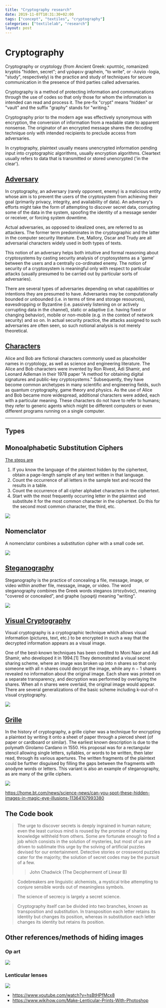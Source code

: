 ```yaml
---
title: "Cryptography research"
date: 2019-11-07T10:31:30+02:00
tags: ["concept", "textiles", "cryptography"]
categories: ["textilelab", "research"]
layout: post
---
```


# Cryptography
Cryptography or cryptology (from Ancient Greek: κρυπτός, romanized: kryptós "hidden, secret"; and γράφειν graphein, "to write", or -λογία -logia, "study", respectively) is the practice and study of techniques for secure communication in the presence of third parties called adversaries.

Cryptography is a method of protecting information and communications through the use of codes so that only those for whom the information is intended can read and process it. The pre-fix "crypt" means "hidden" or "vault" and the suffix "graphy" stands for "writing."

Cryptography prior to the modern age was effectively synonymous with encryption, the conversion of information from a readable state to apparent nonsense. The originator of an encrypted message shares the decoding technique only with intended recipients to preclude access from adversaries.

In cryptography, plaintext usually means unencrypted information pending input into cryptographic algorithms, usually encryption algorithms. Cleartext usually refers to data that is transmitted or stored unencrypted ('in the clear').

## [Adversary](https://en.wikipedia.org/wiki/Adversary_(cryptography))
In cryptography, an adversary (rarely opponent, enemy) is a malicious entity whose aim is to prevent the users of the cryptosystem from achieving their goal (primarily privacy, integrity, and availability of data). An adversary's efforts might take the form of attempting to discover secret data, corrupting some of the data in the system, spoofing the identity of a message sender or receiver, or forcing system downtime.

Actual adversaries, as opposed to idealized ones, are referred to as attackers. The former term predominates in the cryptographic and the latter in the computer security literature. Eve, Mallory, Oscar and Trudy are all adversarial characters widely used in both types of texts.

This notion of an adversary helps both intuitive and formal reasoning about cryptosystems by casting security analysis of cryptosystems as a 'game' between the users and a centrally co-ordinated enemy. The notion of security of a cryptosystem is meaningful only with respect to particular attacks (usually presumed to be carried out by particular sorts of adversaries).

There are several types of adversaries depending on what capabilities or intentions they are presumed to have. Adversaries may be computationally bounded or unbounded (i.e. in terms of time and storage resources), eavesdropping or Byzantine (i.e. passively listening on or actively corrupting data in the channel), static or adaptive (i.e. having fixed or changing behavior), mobile or non-mobile (e.g. in the context of network security) and so on. In actual security practice, the attacks assigned to such adversaries are often seen, so such notional analysis is not merely theoretical.

## [Characters](https://en.m.wikipedia.org/wiki/Alice_and_Bob)
Alice and Bob are fictional characters commonly used as placeholder names in cryptology, as well as science and engineering literature. The Alice and Bob characters were invented by Ron Rivest, Adi Shamir, and Leonard Adleman in their 1978 paper "A method for obtaining digital signatures and public-key cryptosystems." Subsequently, they have become common archetypes in many scientific and engineering fields, such as quantum cryptography, game theory and physics. As the use of Alice and Bob became more widespread, additional characters were added, each with a particular meaning. These characters do not have to refer to humans; they refer to generic agents which might be different computers or even different programs running on a single computer.

--------

## Types
## Monoalphabetic Substitution Ciphers
[The steps are](https://resources.infosecinstitute.com/role-of-cryptography/)

1. If you know the language of the plaintext hidden by the ciphertext, obtain a page-length sample of any text written in that language.
2. Count the occurrence of all letters in the sample text and record the results in a table.
3. Count the occurrence of all cipher alphabet characters in the ciphertext.
4. Start with the most frequently occurring letter in the plaintext and substitute it for the most common character in the ciphertext. Do this for the second most common character, the third, etc.

![](https://mk0resourcesinfm536w.kinstacdn.com/wp-content/uploads/061112_1445_Chapter7The1.jpg)

## Nomenclator
A nomenclator combines a substitution cipher with a small code set.

![](https://mk0resourcesinfm536w.kinstacdn.com/wp-content/uploads/061112_1445_Chapter7The7.jpg)

## [Steganography](https://en.wikipedia.org/wiki/Steganography)
Steganography is the practice of concealing a file, message, image, or video within another file, message, image, or video. The word steganography combines the Greek words steganos (στεγᾰνός), meaning "covered or concealed", and graphe (γραφή) meaning "writing".

![](https://upload.wikimedia.org/wikipedia/en/9/9c/Steganography.png)

## [Visual Cryptography](https://en.wikipedia.org/wiki/Visual_cryptography)
Visual cryptography is a cryptographic technique which allows visual information (pictures, text, etc.) to be encrypted in such a way that the decrypted information appears as a visual image.

One of the best-known techniques has been credited to Moni Naor and Adi Shamir, who developed it in 1994.[1] They demonstrated a visual secret sharing scheme, where an image was broken up into n shares so that only someone with all n shares could decrypt the image, while any n − 1 shares revealed no information about the original image. Each share was printed on a separate transparency, and decryption was performed by overlaying the shares. When all n shares were overlaid, the original image would appear. There are several generalizations of the basic scheme including k-out-of-n visual cryptography.

![](https://upload.wikimedia.org/wikipedia/commons/0/0e/Visual_crypto_animation_demo.gif)

## [Grille](https://en.wikipedia.org/wiki/Grille_(cryptography))
In the history of cryptography, a grille cipher was a technique for encrypting a plaintext by writing it onto a sheet of paper through a pierced sheet (of paper or cardboard or similar). The earliest known description is due to the polymath Girolamo Cardano in 1550. His proposal was for a rectangular stencil allowing single letters, syllables, or words to be written, then later read, through its various apertures. The written fragments of the plaintext could be further disguised by filling the gaps between the fragments with anodyne words or letters. This variant is also an example of steganography, as are many of the grille ciphers.

![](https://external-content.duckduckgo.com/iu/?u=https%3A%2F%2Fwww.folger.edu%2Fsites%2Fdefault%2Ffiles%2FChristmasGrille.jpg&f=1&nofb=1)

https://home.bt.com/news/science-news/can-you-spot-these-hidden-images-in-magic-eye-illusions-11364107993380

## The Code book
>The urge to discover secrets is deeply ingrained in human nature; even the least curious mind is roused by the promise of sharing knowledge withheld from others. Some are fortunate enough to find a job which consists in the solution of mysteries, but most of us are driven to sublimate this urge by the solving of artificial puzzles devised for our entertainment. Detective stories or crossword puzzles cater for the majority; the solution of secret codes may be the pursuit of a few.
>>John Chadwick (The Decipherment of Linear B)

> Codebreakers are linguistic alchemists, a mystical tribe attempting to conjure sensible words out of meaningless symbols.

> The science of secrecy is largely a secret science.

> Cryptography itself can be divided into two branches, known as transposition and substitution. In transposition each letter retains its identity but changes its position, whereas in substitution each letter changes its identity but retains its position.

## Other references/methods of hiding images

### Op art
![](https://upload.wikimedia.org/wikipedia/en/1/1b/Riley%2C_Movement_in_Squares.jpg)

### Lenticular lenses
![](http://goochel-trucs.nl/contents/media/l_3-d%20boekenleggers.jpg)
- <https://www.youtube.com/watch?v=hsBtHPfMcx8>
- <https://www.wikihow.com/Make-Lenticular-Prints-With-Photoshop>